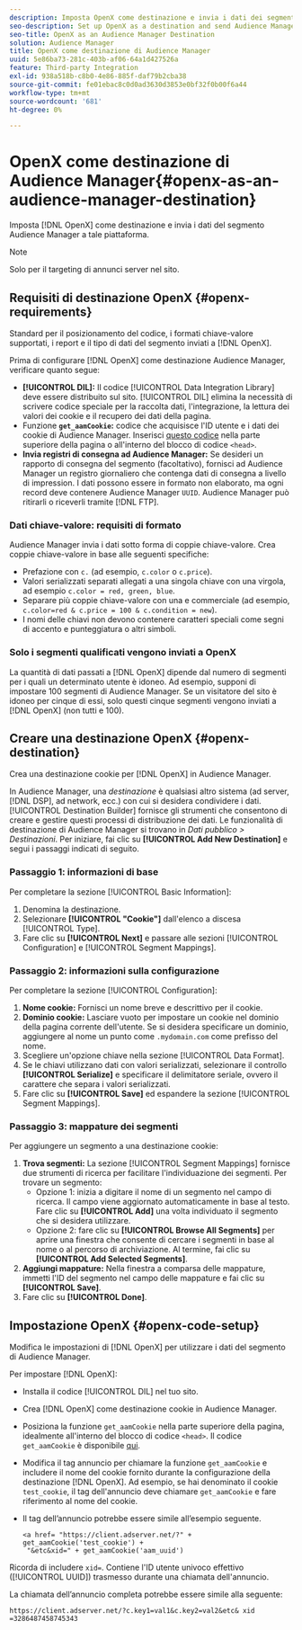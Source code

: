 ```yaml
---
description: Imposta OpenX come destinazione e invia i dati dei segmenti Audience Manager a tale piattaforma.
seo-description: Set up OpenX as a destination and send Audience Manager segment data to that platform.
seo-title: OpenX as an Audience Manager Destination
solution: Audience Manager
title: OpenX come destinazione di Audience Manager
uuid: 5e86ba73-281c-403b-af06-64a1d427526a
feature: Third-party Integration
exl-id: 938a518b-c8b0-4e86-885f-daf79b2cba38
source-git-commit: fe01ebac8c0d0ad3630d3853e0bf32f0b00f6a44
workflow-type: tm+mt
source-wordcount: '681'
ht-degree: 0%

---
```


# OpenX come destinazione di Audience Manager{#openx-as-an-audience-manager-destination}

Imposta [!DNL OpenX] come destinazione e invia i dati del segmento Audience Manager a tale piattaforma.

>[!NOTE]
>
>Solo per il targeting di annunci server nel sito.

## Requisiti di destinazione OpenX {#openx-requirements}

Standard per il posizionamento del codice, i formati chiave-valore supportati, i report e il tipo di dati del segmento inviati a [!DNL OpenX].

<!-- aam-openx-requirements.xml -->

Prima di configurare [!DNL OpenX] come destinazione Audience Manager, verificare quanto segue:

* **[!UICONTROL DIL]:** Il codice [!UICONTROL Data Integration Library] deve essere distribuito sul sito. [!UICONTROL DIL] elimina la necessità di scrivere codice speciale per la raccolta dati, l&#39;integrazione, la lettura dei valori dei cookie e il recupero dei dati della pagina.
* Funzione **`get_aamCookie`:** codice che acquisisce l&#39;ID utente e i dati dei cookie di Audience Manager. Inserisci [questo codice](../../features/destinations/get-aam-cookie-code.md) nella parte superiore della pagina o all&#39;interno del blocco di codice `<head>`.
* **Invia registri di consegna ad Audience Manager:** Se desideri un rapporto di consegna del segmento (facoltativo), fornisci ad Audience Manager un registro giornaliero che contenga dati di consegna a livello di impression. I dati possono essere in formato non elaborato, ma ogni record deve contenere Audience Manager `UUID`. Audience Manager può ritirarli o riceverli tramite [!DNL FTP].

### Dati chiave-valore: requisiti di formato

Audience Manager invia i dati sotto forma di coppie chiave-valore. Crea coppie chiave-valore in base alle seguenti specifiche:

* Prefazione con `c.` (ad esempio, `c.color` o `c.price`).
* Valori serializzati separati allegati a una singola chiave con una virgola, ad esempio `c.color = red, green, blue`.
* Separare più coppie chiave-valore con una e commerciale (ad esempio, `c.color=red & c.price = 100 & c.condition = new`).
* I nomi delle chiavi non devono contenere caratteri speciali come segni di accento e punteggiatura o altri simboli.

### Solo i segmenti qualificati vengono inviati a OpenX

La quantità di dati passati a [!DNL OpenX] dipende dal numero di segmenti per i quali un determinato utente è idoneo. Ad esempio, supponi di impostare 100 segmenti di Audience Manager. Se un visitatore del sito è idoneo per cinque di essi, solo questi cinque segmenti vengono inviati a [!DNL OpenX] (non tutti e 100).

## Creare una destinazione OpenX {#openx-destination}

Crea una destinazione cookie per [!DNL OpenX] in Audience Manager.

<!-- aam-openx-destination.xml -->

In Audience Manager, una *destinazione* è qualsiasi altro sistema (ad server, [!DNL DSP], ad network, ecc.) con cui si desidera condividere i dati. [!UICONTROL Destination Builder] fornisce gli strumenti che consentono di creare e gestire questi processi di distribuzione dei dati. Le funzionalità di destinazione di Audience Manager si trovano in *Dati pubblico > Destinazioni*. Per iniziare, fai clic su **[!UICONTROL Add New Destination]** e segui i passaggi indicati di seguito.

### Passaggio 1: informazioni di base

Per completare la sezione [!UICONTROL Basic Information]:

1. Denomina la destinazione.
1. Selezionare **[!UICONTROL "Cookie"]** dall&#39;elenco a discesa [!UICONTROL Type].
1. Fare clic su **[!UICONTROL Next]** e passare alle sezioni [!UICONTROL Configuration] e [!UICONTROL Segment Mappings].

### Passaggio 2: informazioni sulla configurazione

Per completare la sezione [!UICONTROL Configuration]:

1. **Nome cookie:** Fornisci un nome breve e descrittivo per il cookie.
1. **Dominio cookie:** Lasciare vuoto per impostare un cookie nel dominio della pagina corrente dell&#39;utente. Se si desidera specificare un dominio, aggiungere al nome un punto come `.mydomain.com` come prefisso del nome.
1. Scegliere un&#39;opzione chiave nella sezione [!UICONTROL Data Format].
1. Se le chiavi utilizzano dati con valori serializzati, selezionare il controllo **[!UICONTROL Serialize]** e specificare il delimitatore seriale, ovvero il carattere che separa i valori serializzati.
1. Fare clic su **[!UICONTROL Save]** ed espandere la sezione [!UICONTROL Segment Mappings].

### Passaggio 3: mappature dei segmenti

Per aggiungere un segmento a una destinazione cookie:

1. **Trova segmenti:** La sezione [!UICONTROL Segment Mappings] fornisce due strumenti di ricerca per facilitare l&#39;individuazione dei segmenti. Per trovare un segmento:
   * Opzione 1: inizia a digitare il nome di un segmento nel campo di ricerca. Il campo viene aggiornato automaticamente in base al testo. Fare clic su **[!UICONTROL Add]** una volta individuato il segmento che si desidera utilizzare.
   * Opzione 2: fare clic su **[!UICONTROL Browse All Segments]** per aprire una finestra che consente di cercare i segmenti in base al nome o al percorso di archiviazione. Al termine, fai clic su **[!UICONTROL Add Selected Segments]**.
1. **Aggiungi mappature:** Nella finestra a comparsa delle mappature, immetti l&#39;ID del segmento nel campo delle mappature e fai clic su **[!UICONTROL Save]**.
1. Fare clic su **[!UICONTROL Done]**.

## Impostazione OpenX {#openx-code-setup}

Modifica le impostazioni di [!DNL OpenX] per utilizzare i dati del segmento di Audience Manager.

<!-- aam-openx-code.xml -->

Per impostare [!DNL OpenX]:

* Installa il codice [!UICONTROL DIL] nel tuo sito.
* Crea [!DNL OpenX] come destinazione cookie in Audience Manager.
* Posiziona la funzione `get_aamCookie` nella parte superiore della pagina, idealmente all&#39;interno del blocco di codice `<head>`. Il codice `get_aamCookie` è disponibile [qui](../../features/destinations/get-aam-cookie-code.md).
* Modifica il tag annuncio per chiamare la funzione `get_aamCookie` e includere il nome del cookie fornito durante la configurazione della destinazione [!DNL OpenX]. Ad esempio, se hai denominato il cookie `test_cookie`, il tag dell&#39;annuncio deve chiamare `get_aamCookie` e fare riferimento al nome del cookie.
* Il tag dell’annuncio potrebbe essere simile all’esempio seguente.

  ```
  <a href= "https://client.adserver.net/?" + get_aamCookie('test_cookie') +
   "&etc&xid=" + get_aamCookie('aam_uuid')
  ```

Ricorda di includere `xid=`. Contiene l&#39;ID utente univoco effettivo ([!UICONTROL UUID]) trasmesso durante una chiamata dell&#39;annuncio.

La chiamata dell’annuncio completa potrebbe essere simile alla seguente:

```
https://client.adserver.net/?c.key1=val1&c.key2=val2&etc& xid =3286487458745343
```
